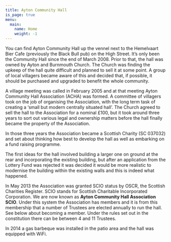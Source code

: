 ```yaml
---
title: Ayton Community Hall
is_page: true
menu:
  main:
    name: Home
    weight: -1
---
```



You can find Ayton Community Hall up the vennel next to the Hemelvaart Bier Cafe (previously the Black Bull pub) on the High Street. It’s only been the Community Hall since the end of March 2008. Prior to that, the hall was owned by Ayton and Burnmouth Church. The Church was finding the upkeep of the hall quite difficult and planned to sell it at some point. A group of local villagers became aware of this and decided that, if possible, it should be purchased and upgraded to benefit the whole community.

A village meeting was called in February 2005 and at that meeting Ayton Community Hall Association (ACHA) was formed. A committee of villagers took on the job of organising the Association, with the long term task of creating a ‘small but modern centrally situated hall’. The Church agreed to sell the hall to the Association for a nominal £100, but it took around three years to sort out various legal and ownership matters before the hall finally became the property of the Association.

In those three years the Association became a Scottish Charity (SC 037032) and set about thinking how best to develop the hall as well as embarking on a fund raising programme.

The first ideas for the hall involved building a larger one on ground at the rear and incorporating the existing building, but after an application from the Lottery Fund was rejected it was decided it would be more realistic to modernise the building within the existing walls and this is indeed what happened.

In May 2013 the Association was granted SCIO status by OSCR, the Scottish Charities Register. SCIO stands for Scottish Charitable Incorporated Corporation. We are now known as **Ayton Community Hall Association SCIO**. Under this system the Association has members and it is from this membership that a number of Trustees are elected annually to run the hall. See below about becoming a member. Under the rules set out in the constitution there can be between 4 and 11 Trustees.

In 2014 a gas barbeque was installed in the patio area and the hall was equipped with WiFi.
